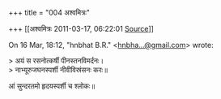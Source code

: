 +++
title = "004 अश्वमित्रः"

+++
[[अश्वमित्रः	2011-03-17, 06:22:01 [Source](https://groups.google.com/g/samskrita/c/wcSZY1W85ZQ)]]



On 16 Mar, 18:12, "hnbhat B.R." \<[hnbha...@gmail.com]()\> wrote:

\> अयं स रसनोत्कर्षी पीनस्तनविमर्दनः।  
\> नाभ्यूरुजघनस्पर्शी नीवीविस्रंसनः करः॥

आं सुन्दरतमो हृदयस्पर्शी च श्लोकः॥  

